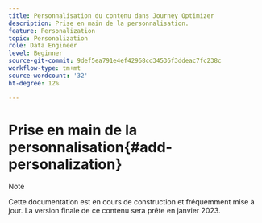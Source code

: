 ```yaml
---
title: Personnalisation du contenu dans Journey Optimizer
description: Prise en main de la personnalisation.
feature: Personalization
topic: Personalization
role: Data Engineer
level: Beginner
source-git-commit: 9def5ea791e4ef42968cd34536f3ddeac7fc238c
workflow-type: tm+mt
source-wordcount: '32'
ht-degree: 12%

---
```


# Prise en main de la personnalisation{#add-personalization}

>[!NOTE]
>
>Cette documentation est en cours de construction et fréquemment mise à jour. La version finale de ce contenu sera prête en janvier 2023.


